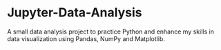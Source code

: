 # Jupyter-Data-Analysis
A small data analysis project to practice Python and enhance my skills in data visualization using Pandas, NumPy and Matplotlib.
